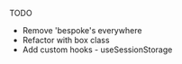 TODO

- Remove 'bespoke's everywhere
- Refactor with box class
- Add custom hooks - useSessionStorage

